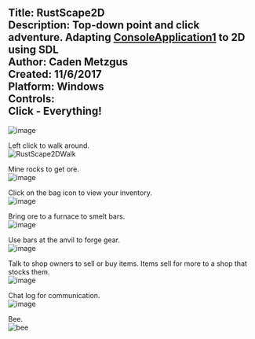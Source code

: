 Title: RustScape2D\
Description: Top-down point and click adventure. Adapting [ConsoleApplication1](https://github.com/Cadexcy23/ConsoleApplication1) to 2D using SDL\
Author: Caden Metzgus\
Created: 11/6/2017\
Platform: Windows\
Controls:\
Click - Everything!
---
![image](https://github.com/Cadexcy23/RustScape2D/assets/51723869/bdab40e0-ceda-4ae0-ab3d-65c95ce48233)

Left click to walk around.\
![RustScape2DWalk](https://github.com/Cadexcy23/RustScape2D/assets/51723869/c94b6fec-1376-4e4c-9fff-633212ce5010)

Mine rocks to get ore.\
![image](https://github.com/Cadexcy23/RustScape2D/assets/51723869/0d3c407f-2aa4-4ced-b670-0cd7c2fffa41)

Click on the bag icon to view your inventory.\
![image](https://github.com/Cadexcy23/RustScape2D/assets/51723869/1e5e9361-d01f-4c3d-becb-e40a5ca0c657)

Bring ore to a furnace to smelt bars.\
![image](https://github.com/Cadexcy23/RustScape2D/assets/51723869/c2544093-eb90-45ff-bdef-f1e86ddd7662)

Use bars at the anvil to forge gear.\
![image](https://github.com/Cadexcy23/RustScape2D/assets/51723869/5626f4e7-124e-4e08-9fe3-0c4e423331d7)

Talk to shop owners to sell or buy items. Items sell for more to a shop that stocks them.\
![image](https://github.com/Cadexcy23/RustScape2D/assets/51723869/23c48094-fe65-4c85-9ccf-0076e7b991b1)

Chat log for communication.\
![image](https://github.com/Cadexcy23/RustScape2D/assets/51723869/5dd7f2a8-582b-4bd4-aafb-6ce9a4cd3c28)

Bee.\
![bee](https://github.com/Cadexcy23/RustScape2D/assets/51723869/111f7e85-13de-45f7-bce6-c28425f35c5d)
